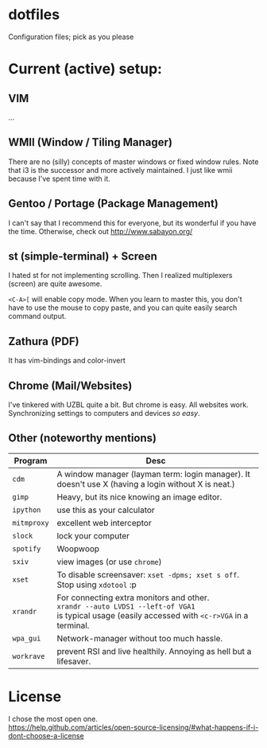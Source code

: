 dotfiles
========

Configuration files; pick as you please

# Current (active) setup:

## VIM
...

## WMII (Window / Tiling Manager)
There are no (silly) concepts of master windows or fixed window
rules.  Note that i3 is the successor and more actively maintained. I just like
wmii because I've spent time with it.

## Gentoo / Portage (Package Management)
I can't say that I recommend this for everyone, but its wonderful if you have
the time. Otherwise, check out http://www.sabayon.org/

## st (simple-terminal) + Screen
I hated st for not implementing scrolling. 
Then I realized multiplexers (screen) are quite awesome.

`<C-A>[` will enable copy mode. When you learn to master this, you don't have
to use the mouse to copy paste, and you can quite easily search command output.

## Zathura (PDF)
It has vim-bindings and color-invert

## Chrome (Mail/Websites)
I've tinkered with UZBL quite a bit. But chrome is easy. All websites work.
Synchronizing settings to computers and devices *so easy*.


## Other (noteworthy mentions)

| Program     | Desc                                                                                                                                                  |
| ----------- | ----------------------------------------------------------------------------------------------------------------------------------------------------- |
| `cdm`       | A window manager (layman term: login manager). It doesn't use X (having a login without X is neat.) |
| `gimp`      | Heavy, but its nice knowing an image editor. |
| `ipython`   | use this as your calculator |
| `mitmproxy` | excellent web interceptor |
| `slock`     | lock your computer |
| `spotify`   | Woopwoop |
| `sxiv`      | view images (or use `chrome`) |
| `xset`      | To disable screensaver: `xset -dpms; xset s off`. Stop using `xdotool` :p |
| `xrandr`    | For connecting extra monitors and other. <br />`xrandr --auto LVDS1 --left-of VGA1`<br />is typical  usage (easily accessed with `<c-r>VGA` in a terminal. |
| `wpa_gui`   | Network-manager without too much hassle. |
| `workrave`  | prevent RSI and live healthily. Annoying as hell but a lifesaver. |

# License
I chose the most open one.  
https://help.github.com/articles/open-source-licensing/#what-happens-if-i-dont-choose-a-license
